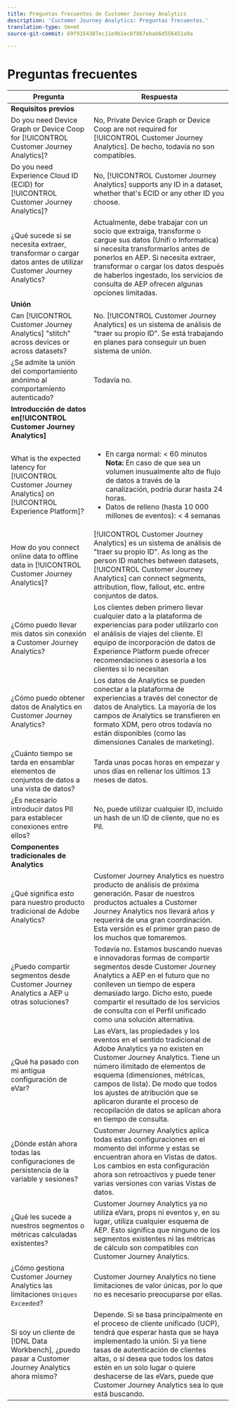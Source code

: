 ```yaml
---
title: Preguntas frecuentes de Customer Journey Analytics
description: 'Customer Journey Analytics: Preguntas frecuentes.'
translation-type: tm+mt
source-git-commit: 69f9154387ec11e9b1ec6f867ebab6d556451a9a

---
```



# Preguntas frecuentes

| Pregunta | Respuesta |
|---|---|
| **Requisitos previos** |  |
| Do you need Device Graph or Device Coop for [!UICONTROL Customer Journey Analytics]? | No, Private Device Graph or Device Coop are not required for [!UICONTROL Customer Journey Analytics]. De hecho, todavía no son compatibles. |
| Do you need Experience Cloud ID (ECID) for [!UICONTROL Customer Journey Analytics]? | No, [!UICONTROL Customer Journey Analytics] supports any ID in a dataset, whether that&#39;s ECID or any other ID you choose. |
| ¿Qué sucede si se necesita extraer, transformar o cargar datos antes de utilizar Customer Journey Analytics? | Actualmente, debe trabajar con un socio que extraiga, transforme o cargue sus datos (Unifi o Informatica) si necesita transformarlos antes de ponerlos en AEP. Si necesita extraer, transformar o cargar los datos después de haberlos ingestado, los servicios de consulta de AEP ofrecen algunas opciones limitadas. |
| **Unión** |  |
| Can [!UICONTROL Customer Journey Analytics] &quot;stitch&quot; across devices or across datasets? | No. [!UICONTROL Customer Journey Analytics] es un sistema de análisis de &quot;traer su propio ID&quot;. Se está trabajando en planes para conseguir un buen sistema de unión. |
| ¿Se admite la unión del comportamiento anónimo al comportamiento autenticado? | Todavía no. |
| **Introducción de datos en[!UICONTROL Customer Journey Analytics]** |  |
| What is the expected latency for [!UICONTROL Customer Journey Analytics] on [!UICONTROL Experience Platform]? | <ul><li>En carga normal: &lt; 60 minutos <br>**Nota:** En caso de que sea un volumen inusualmente alto de flujo de datos a través de la canalización, podría durar hasta 24 horas.</li><li>Datos de relleno (hasta 10 000 millones de eventos): &lt; 4 semanas</li></ul> |
| How do you connect online data to offline data in [!UICONTROL Customer Journey Analytics]? | [!UICONTROL Customer Journey Analytics] es un sistema de análisis de &quot;traer su propio ID&quot;. As long as the person ID matches between datasets, [!UICONTROL Customer Journey Analytics] can connect segments, attribution, flow, fallout, etc. entre conjuntos de datos. |
| ¿Cómo puedo llevar mis datos sin conexión a Customer Journey Analytics? | Los clientes deben primero llevar cualquier dato a la plataforma de experiencias para poder utilizarlo con el análisis de viajes del cliente. El equipo de incorporación de datos de Experience Platform puede ofrecer recomendaciones o asesoría a los clientes si lo necesitan |
| ¿Cómo puedo obtener datos de Analytics en Customer Journey Analytics? | Los datos de Analytics se pueden conectar a la plataforma de experiencias a través del conector de datos de Analytics. La mayoría de los campos de Analytics se transfieren en formato XDM, pero otros todavía no están disponibles (como las dimensiones Canales de marketing). |
| ¿Cuánto tiempo se tarda en ensamblar elementos de conjuntos de datos a una vista de datos? | Tarda unas pocas horas en empezar y unos días en rellenar los últimos 13 meses de datos. |
| ¿Es necesario introducir datos PII para establecer conexiones entre ellos? | No, puede utilizar cualquier ID, incluido un hash de un ID de cliente, que no es PII. |
| **Componentes tradicionales de Analytics** |  |
| ¿Qué significa esto para nuestro producto tradicional de Adobe Analytics? | Customer Journey Analytics es nuestro producto de análisis de próxima generación. Pasar de nuestros productos actuales a Customer Journey Analytics nos llevará años y requerirá de una gran coordinación. Esta versión es el primer gran paso de los muchos que tomaremos. |
| ¿Puedo compartir segmentos desde Customer Journey Analytics a AEP u otras soluciones? | Todavía no. Estamos buscando nuevas e innovadoras formas de compartir segmentos desde Customer Journey Analytics a AEP en el futuro que no conlleven un tiempo de espera demasiado largo. Dicho esto, puede compartir el resultado de los servicios de consulta con el Perfil unificado como una solución alternativa. |
| ¿Qué ha pasado con mi antigua configuración de eVar? | Las eVars, las propiedades y los eventos en el sentido tradicional de Adobe Analytics ya no existen en Customer Journey Analytics. Tiene un número ilimitado de elementos de esquema (dimensiones, métricas, campos de lista). De modo que todos los ajustes de atribución que se aplicaron durante el proceso de recopilación de datos se aplican ahora en tiempo de consulta. |
| ¿Dónde están ahora todas las configuraciones de persistencia de la variable y sesiones? | Customer Journey Analytics aplica todas estas configuraciones en el momento del informe y estas se encuentran ahora en Vistas de datos. Los cambios en esta configuración ahora son retroactivos y puede tener varias versiones con varias Vistas de datos. |
| ¿Qué les sucede a nuestros segmentos o métricas calculadas existentes? | Customer Journey Analytics ya no utiliza eVars, props ni eventos y, en su lugar, utiliza cualquier esquema de AEP. Esto significa que ninguno de los segmentos existentes ni las métricas de cálculo son compatibles con Customer Journey Analytics. |
| ¿Cómo gestiona Customer Journey Analytics las limitaciones `Uniques Exceeded`? | Customer Journey Analytics no tiene limitaciones de valor únicas, por lo que no es necesario preocuparse por ellas. |
| Si soy un cliente de [!DNL Data Workbench], ¿puedo pasar a Customer Journey Analytics ahora mismo? | Depende. Si se basa principalmente en el proceso de cliente unificado (UCP), tendrá que esperar hasta que se haya implementado la unión. Si ya tiene tasas de autenticación de clientes altas, o si desea que todos los datos estén en un solo lugar o quiere deshacerse de las eVars, puede que Customer Journey Analytics sea lo que está buscando. |

